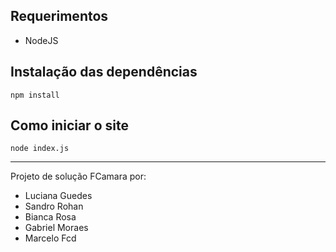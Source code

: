 ## Requerimentos

- NodeJS

## Instalação das dependências

```
npm install
```

## Como iniciar o site

```
node index.js
```

- - -
Projeto de solução FCamara por:
- Luciana Guedes
- Sandro Rohan
- Bianca Rosa
- Gabriel Moraes
- Marcelo Fcd
